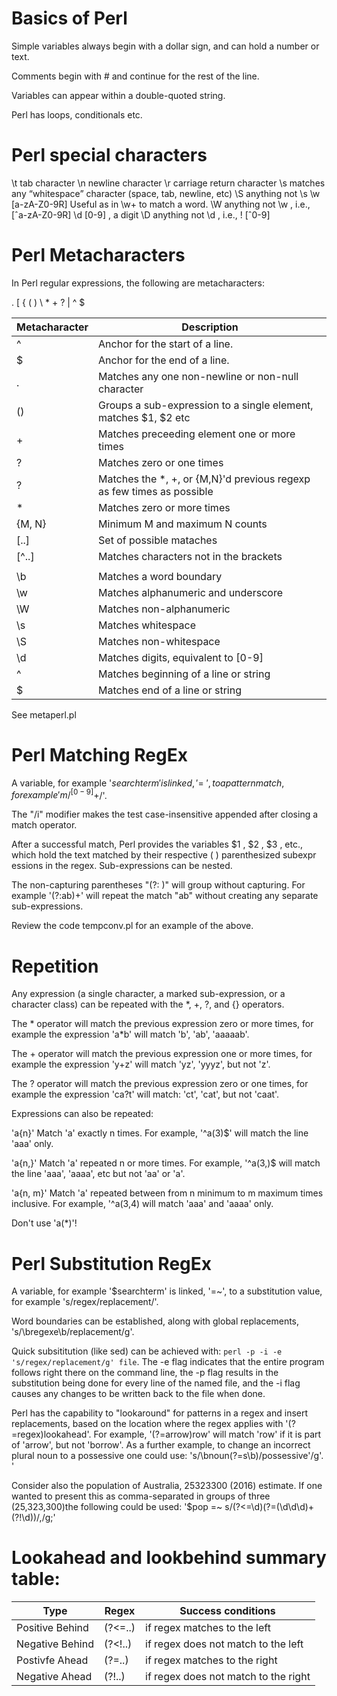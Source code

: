 # Basics of Perl

Simple variables always begin with a dollar sign, and can hold a number or text.

Comments begin with # and continue for the rest of the line.

Variables can appear within a double-quoted string.

Perl has loops, conditionals etc.

# Perl special characters

\t	tab character
\n 	newline character
\r	carriage return character
\s 	matches any “whitespace” character (space, tab, newline, etc)
\S	anything not \s
\w	[a-zA-Z0-9R] Useful as in \w+ to match a word.
\W	anything not \w , i.e., [ˆa-zA-Z0-9R]
\d	[0-9] , a digit
\D	anything not \d , i.e., ! [ˆ0-9]


# Perl Metacharacters

In Perl regular expressions, the following are metacharacters:

. [ { ( ) \ * + ? | ^ $

| Metacharacter	| Description								|
|---------------|-----------------------------------------------------------------------|
| ^		| Anchor for the start of a line.					|
| $		| Anchor for the end of a line.						|
| .		| Matches any one non-newline or non-null character			|
| ()		| Groups a sub-expression to a single element, matches $1, $2 etc	|
| +		| Matches preceeding element one or more times				|
| ?		| Matches zero or one times						|
| ?		| Matches the *, +, or {M,N}'d previous regexp as few times as possible |
| *		| Matches zero or more times						|
| {M, N}	| Minimum M and maximum N counts					|
| [..]		| Set of possible mataches						|
| [^..]		| Matches characters not in the brackets				|
| |		| Matches either, an "or" statement					|
| \b		| Matches a word boundary						|
| \w		| Matches alphanumeric and underscore					|
| \W		| Matches non-alphanumeric						|
| \s		| Matches whitespace							|
| \S		| Matches non-whitespace						|
| \d		| Matches digits, equivalent to [0-9]					|
| ^		| Matches beginning of a line or string					|
| $		| Matches end of a line or string					|

See metaperl.pl


# Perl Matching RegEx

A variable, for example '$searchterm' is linked, '=~', to a pattern match, for example 'm/^[0-9]+$/'.

The "/i"  modifier makes the test case-insensitive appended after closing a match operator.

After a successful match, Perl provides the variables $1 , $2 , $3 , etc., which hold the text matched by their respective ( ) parenthesized subexpr essions in the regex. Sub-expressions can be nested.

The non-capturing parentheses "(?: )" will group without capturing. For example '(?:ab)+' will repeat the match "ab" without creating any separate sub-expressions.

Review the code tempconv.pl for an example of the above.

# Repetition

Any expression (a single character, a marked sub-expression, or a character class) can be repeated with the *, +, ?, and {} operators.
 
The * operator will match the previous expression zero or more times, for example the expression 'a*b' will match 'b', 'ab', 'aaaaab'.

The + operator will match the previous expression one or more times, for example the expression 'y+z' will match 'yz', 'yyyz', but not 'z'.

The ? operator will match the previous expression zero or one times, for example the expression 'ca?t' will match: 'ct', 'cat', but not 'caat'.

Expressions can also be repeated:

'a{n}'  Match 'a' exactly n times. For example, '^a(3)$' will match the line 'aaa' only.

'a{n,}'  Match 'a' repeated n or more times. For example, '^a(3,)$ will match the line 'aaa', 'aaaa', etc but not 'aa' or 'a'.

'a{n, m}'  Match 'a' repeated between from n minimum to m maximum times inclusive. For example, '^a(3,4) will match 'aaa' and 'aaaa' only.

Don't use 'a(*)'!

# Perl Substitution RegEx

A variable, for example '$searchterm' is linked,  '=~', to a substitution value, for example 's/regex/replacement/'.

Word boundaries can be established, along with global replacements, 's/\bregexe\b/replacement/g'.

Quick subsititution (like sed) can be achieved with: `perl -p -i -e 's/regex/replacement/g' file`. The -e flag indicates that the entire program follows right there on the command line, the -p flag results in the substitution being done for every line of the named file, and the -i flag causes any changes to be written back to the file when done.

Perl has the capability to "lookaround" for patterns in a regex and insert replacements, based on the location where the regex applies with '(?=regex)lookahead'. For example, '(?=arrow)row' will match 'row' if it is part of 'arrow', but not 'borrow'.  As a further example, to change an incorrect plural noun to a possessive one could use: 's/\bnoun(?=s\b)/possessive'/g'. '

Consider also the population of Australia, 25323300 (2016) estimate. If one wanted to present this as comma-separated in groups of three (25,323,300)the following could be used: '$pop =~ s/(?<=\d)(?=(\d\d\d)+(?!\d))/,/g;'

# Lookahead and lookbehind summary table:

| Type			| Regex		| Success conditions			|
|-----------------------|---------------|---------------------------------------|
| Positive Behind	| (?<=..)	| if regex matches to the left		|
| Negative Behind	| (?<!..)	| if regex does not match to the left	|
| Postivfe Ahead	| (?=..)	| if regex matches to the right		|
| Negative Ahead	| (?!..)	| if regex does not match to the right	|


